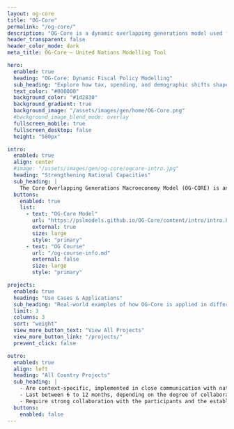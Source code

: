 ```yaml
---
layout: og-core
title: "OG-Core"
permalink: "/og-core/"
description: "OG-Core is a dynamic overlapping generations model used for long-term economic projections and policy analysis."
header_transparent: false
header_color_mode: dark
meta_title: OG-Core – United Nations Modelling Tool

hero:
  enabled: true
  heading: "OG-Core: Dynamic Fiscal Policy Modelling"
  sub_heading: "Explore how tax, spending, and demographic shifts shape long-term macroeconomic outcomes through an open-source overlapping generations framework."
  text_color: "#000000"
  background_color: "#1d2830"
  background_gradient: true
  background_image: "/assets/images/gen/home/OG-Core.png"
  #background_image_blend_mode: overlay
  fullscreen_mobile: true
  fullscreen_desktop: false
  height: "580px"

intro:
  enabled: true
  align: center
  #image: "/assets/images/gen/og-core/ogcore-intro.jpg"
  heading: "Strengthening National Capacities"
  sub_heading: |
    The Core Overlapping Generations Macroeconomy Model (OG-CORE) is an advanced quantitative tool developed to assist governments in analyzing and strategizing economic policies through rigorous "what-if" scenario analysis. OG-CORE is a powerful, flexible, and open-source tool to assess the impact of economic policies, including on population groups and generations across time. The model is particularly useful to study taxation and spending policies, social protection and pension systems, transfers, savings behavior, technological progress, and the effect of demographic changes. This model is used effectively for policy analysis in the United States, Malaysia, India, the United Kingdom, Italy, Germany, Latvia, and within the European Union.
  buttons:
    enabled: true
    list:
      - text: "OG-Core Model"
        url: "https://pslmodels.github.io/OG-Core/content/intro/intro.html"
        external: true
        size: large
        style: "primary"
      - text: "OG Course"
        url: "/og-course-info.md"
        external: false
        size: large
        style: "primary"

projects:
  enabled: true
  heading: "Use Cases & Applications"
  sub_heading: "Real-world examples of how OG-Core is applied in different contexts."
  limit: 3
  columns: 3
  sort: "weight"
  view_more_button_text: "View All Projects"
  view_more_button_link: "/projects/"
  prevent_click: false

outro:
  enabled: true
  align: left
  heading: "All Country Projects"
  sub_heading: |
    - Are context-specific, implemented in close communication with national partners to address specific national needs and interests.  
    - Last between 6 to 12 months, depending on the degree of collaboration, data availability, existing technical capacities, and institutional dynamics.  
    - Require strong collaboration with the participants and the establishment of an active technical modelling team where diverse institutions pool expertise.
  buttons:
    enabled: false
---
```

